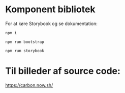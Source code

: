 
# Komponent bibliotek

For at køre Storybook og se dokumentation: 

<code>npm i</code>


<code>npm run bootstrap</code>


<code>npm run storybook</code>


# Til billeder af source code: 
https://carbon.now.sh/